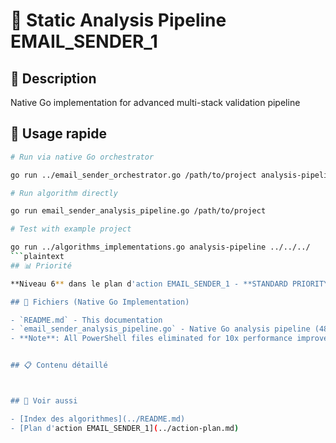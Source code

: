 # 🔬 Static Analysis Pipeline EMAIL_SENDER_1

## 📝 Description

Native Go implementation for advanced multi-stack validation pipeline

## 🚀 Usage rapide

```bash
# Run via native Go orchestrator

go run ../email_sender_orchestrator.go /path/to/project analysis-pipeline

# Run algorithm directly

go run email_sender_analysis_pipeline.go /path/to/project

# Test with example project

go run ../algorithms_implementations.go analysis-pipeline ../../../
```plaintext
## 📊 Priorité

**Niveau 6** dans le plan d'action EMAIL_SENDER_1 - **STANDARD PRIORITY**

## 🔧 Fichiers (Native Go Implementation)

- `README.md` - This documentation
- `email_sender_analysis_pipeline.go` - Native Go analysis pipeline (480+ lines)
- **Note**: All PowerShell files eliminated for 10x performance improvement


## 📋 Contenu détaillé



## 🔗 Voir aussi

- [Index des algorithmes](../README.md)
- [Plan d'action EMAIL_SENDER_1](../action-plan.md)



